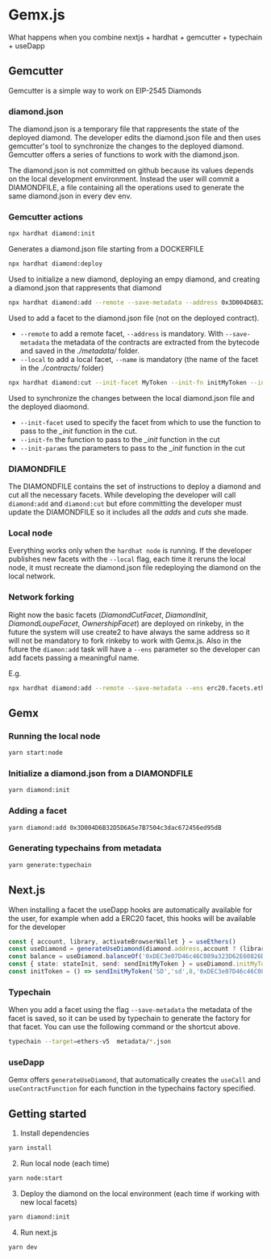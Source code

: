 # Gemx.js
What happens when you combine nextjs + hardhat + gemcutter + typechain + useDapp

## Gemcutter

Gemcutter is a simple way to work on EIP-2545 Diamonds
 
### diamond.json

The diamond.json is a temporary file that rappresents the state of the deployed diamond. The developer edits the diamond.json file and then uses gemcutter's tool to synchronize the changes to the deployed diamond. Gemcutter offers a series of functions to work with the diamond.json.

The diamond.json is not committed on github because its values depends on the local development environment. Instead the user will commit a DIAMONDFILE, a file containing all the operations used to generate the same diamond.json in every dev env.

### Gemcutter actions

```bash
npx hardhat diamond:init
```
Generates a diamond.json file starting from a DOCKERFILE

```bash
npx hardhat diamond:deploy
```
Used to initialize a new diamond, deploying an empy diamond, and creating a diamond.json that rappresents that diamond

```bash
npx hardhat diamond:add --remote --save-metadata --address 0x3D004D6B32D5D6A5e7B7504c3dac672456ed95dB
```
Used to add a facet to the diamond.json file (not on the deployed contract).
* `--remote` to add a remote facet, `--address` is mandatory. With `--save-metadata` the metadata of the contracts are extracted from the bytecode and saved in the *./metadata/* folder.
* `--local` to add a local facet, `--name` is mandatory (the name of the facet in the *./contracts/* folder)

```bash
npx hardhat diamond:cut --init-facet MyToken --init-fn initMyToken --init-params "Habitat,HBT,8,0xf39fd6e51aad88f6f4ce6ab8827279cfffb92266"
```
Used to synchronize the changes between the local diamond.json file and the deployed diaomond.
* `--init-facet` used to specify the facet from which to use the function to pass to the *_init* function in the cut.
* `--init-fn` the function to pass to the *_init* function in the cut
* `--init-params` the parameters to pass to the *_init* function in the cut

### DIAMONDFILE

The DIAMONDFILE contains the set of instructions to deploy a diamond and cut all the necessary facets. While developing the developer will call `diamond:add` and `diamond:cut` but efore committing the developer must update the DIAMONDFILE so it includes all the *adds* and *cuts* she made.

### Local node

Everything works only when the `hardhat node` is running. If the developer publishes new facets with the `--local` flag, each time it reruns the local node, it must recreate the diamond.json file redeploying the diamond on the local network.

### Network forking

Right now the basic facets (*DiamondCutFacet*, *DiamondInit*, *DiamondLoupeFacet*, *OwnershipFacet*) are deployed on rinkeby, in the future the system will use create2 to have always the same address so it will not be mandatory to fork rinkeby to work with Gemx.js.
Also in the future the `diamon:add` task will have a `--ens` parameter so the developer can add facets passing a meaningful name.

E.g.
```bash
npx hardhat diamond:add --remote --save-metadata --ens erc20.facets.eth
```

## Gemx

### Running the local node
```bash
yarn start:node
```

### Initialize a diamond.json from a DIAMONDFILE

```bash
yarn diamond:init
```

### Adding a facet

```bash
yarn diamond:add 0x3D004D6B32D5D6A5e7B7504c3dac672456ed95dB
```

### Generating typechains from metadata

```bash
yarn generate:typechain
```

## Next.js

When installing a facet the useDapp hooks are automatically available for the user, for example when add a ERC20 facet, this hooks will be available for the developer
```typescript
const { account, library, activateBrowserWallet } = useEthers()
const useDiamond = generateUseDiamond(diamond.address,account ? (library?.getSigner() as any) : undefined)
const balance = useDiamond.balanceOf('0xDEC3e07D46c46C089a323D62E60826D03716d7a2')
const { state: stateInit, send: sendInitMyToken } = useDiamond.initMyToken
const initToken = () => sendInitMyToken('SD','sd',8,'0xDEC3e07D46c46C089a323D62E60826D03716d7a2')
```

### Typechain

When you add a facet using the flag `--save-metadata` the metadata of the facet is saved, so it can be used by typechain to generate the factory for that facet. You can use the following command or the shortcut above.
```bash
typechain --target=ethers-v5  metadata/*.json 
```

### useDapp

Gemx offers `generateUseDiamond`, that automatically creates the `useCall` and `useContractFunction` for each function in the typechains factory specified.

## Getting started

1. Install dependencies
```bash
yarn install
```

2. Run local node (each time)
```bash
yarn node:start
```

3. Deploy the diamond on the local environment (each time if working with new local facets)
```bash
yarn diamond:init
```

4. Run next.js
```bash
yarn dev
```